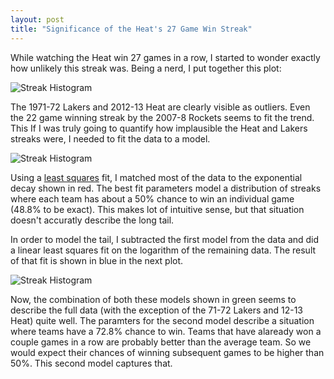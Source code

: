 ```yaml
---
layout: post
title: "Significance of the Heat's 27 Game Win Streak"
---
```


While watching the Heat win 27 games in a row, I started to wonder
exactly how unlikely this streak was. Being a nerd, I put together
this plot:

![Streak Histogram](http://dl.dropbox.com/u/7474408/hist.png)

The 1971-72 Lakers and 2012-13 Heat are clearly visible as
outliers. Even the 22 game winning streak by the 2007-8 Rockets seems
to fit the trend. This If I was truly going to quantify how
implausible the Heat and Lakers streaks were, I needed to fit the data
to a model.

![Streak Histogram](http://dl.dropbox.com/u/7474408/hist_expfit.png)

Using a [least squares](http://en.wikipedia.org/wiki/Least_squares)
fit, I matched most of the data to the exponential decay shown in
red. The best fit parameters model a distribution of streaks where
each team has about a 50% chance to win an individual game (48.8% to
be exact). This makes lot of intuitive sense, but that situation
doesn't accuratly describe the long tail.

In order to model the tail, I subtracted the first model from the data
and did a linear least squares fit on the logarithm of the remaining
data. The result of that fit is shown in blue in the next plot.

![Streak Histogram](http://dl.dropbox.com/u/7474408/hist_allfits.png)

Now, the combination of both these models shown in green seems to
describe the full data (with the exception of the 71-72 Lakers and
12-13 Heat) quite well. The paramters for the second model describe a
situation where teams have a 72.8% chance to win. Teams that have
alaready won a couple games in a row are probably better than the
average team. So we would expect their chances of winning subsequent
games to be higher than 50%. This second model captures that.



